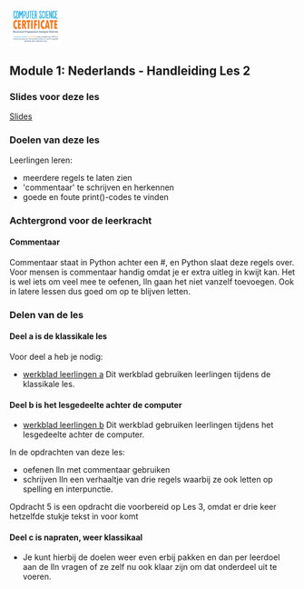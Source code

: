 <img src="../../img/Logo cs-certificate.jpg" style="zoom:9%"/>

## Module 1: Nederlands - Handleiding Les 2

### Slides voor deze les

[Slides](https://slides.com/vhto/nederlands2#/)

### Doelen van deze les

Leerlingen leren:
- meerdere regels te laten zien
- 'commentaar' te schrijven en herkennen
- goede en foute print()-codes te vinden

### Achtergrond voor de leerkracht

#### Commentaar
Commentaar staat in Python achter een #, en Python slaat deze regels over. Voor mensen is commentaar handig omdat je er extra uitleg in kwijt kan.
Het is wel iets om veel mee te oefenen, lln gaan het niet vanzelf toevoegen. Ook in latere lessen dus goed om op te blijven letten.

### Delen van de les

#### Deel a is de klassikale les

Voor deel a heb je nodig:
* [werkblad leerlingen a](https://github.com/vhto/CS_Certificate/blob/master/Module%20Nederlands/Les%202/pidk-m1-l2a-werkblad.md) Dit werkblad gebruiken leerlingen tijdens de klassikale les.

#### Deel b is het lesgedeelte achter de computer

* [werkblad leerlingen b](https://github.com/vhto/CS_Certificate/blob/master/Module%20Nederlands/Les%202/pidk-m1-l2b-werkblad.md) Dit werkblad gebruiken leerlingen tijdens het lesgedeelte achter de computer.

In de opdrachten van deze les:
- oefenen lln met commentaar gebruiken
- schrijven lln een verhaaltje van drie regels waarbij ze ook letten op spelling en interpunctie.

Opdracht 5 is een opdracht die voorbereid op Les 3, omdat er drie keer hetzelfde stukje tekst in voor komt

#### Deel c is napraten, weer klassikaal

* Je kunt hierbij de doelen weer even erbij pakken en dan per leerdoel aan de lln vragen of ze zelf nu ook klaar zijn om dat onderdeel uit te voeren.
